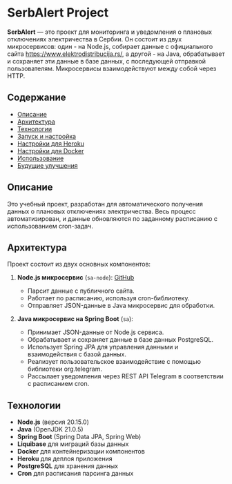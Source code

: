 # SerbAlert Project

**SerbAlert** — это проект для мониторинга и уведомления о плановых отключениях электричества в Сербии. Он состоит из двух микросервисов: один - на Node.js, собирает данные с официального сайта https://www.elektrodistribucija.rs/, а другой - на Java, обрабатывает и сохраняет эти данные в базе данных, с последующей отправкой пользователям. Микросервисы взаимодействуют между собой через HTTP.

## Содержание
- [Описание](#описание)
- [Архитектура](#архитектура)
- [Технологии](#технологии)
- [Запуск и настройка](#запуск-и-настройка)
- [Настройки для Heroku](#настройки-для-heroku)
- [Настройки для Docker](#настройки-для-docker)
- [Использование](#использование)
- [Будущие улучшения](#будущие-улучшения)

## Описание
Это учебный проект, разработан для автоматического получения данных о плановых отключениях электричества. Весь процесс автоматизирован, и данные обновляются по заданному расписанию с использованием cron-задач.

## Архитектура

Проект состоит из двух основных компонентов:

1. **Node.js микросервис** (`sa-node`): [GitHub](https://github.com/devonX1/sa-node)
    - Парсит данные с публичного сайта.
    - Работает по расписанию, используя cron-библиотеку.
    - Отправляет JSON-данные в Java микросервис для обработки.

2. **Java микросервис на Spring Boot** (`sa`):
    - Принимает JSON-данные от Node.js сервиса.
    - Обрабатывает и сохраняет данные в базе данных PostgreSQL.
    - Использует Spring JPA для управления данными и взаимодействия с базой данных.
    - Реализует пользовательское взаимодействие с помощью библиотеки org.telegram.
    - Рассылает уведомления через REST API Telegram в соответствии с расписанием cron.

## Технологии

- **Node.js** (версия 20.15.0)
- **Java** (OpenJDK 21.0.5)
- **Spring Boot** (Spring Data JPA, Spring Web)
- **Liquibase** для миграций базы данных
- **Docker** для контейнеризации компонентов
- **Heroku** для деплоя приложения
- **PostgreSQL** для хранения данных
- **Cron** для расписания парсинга данных
